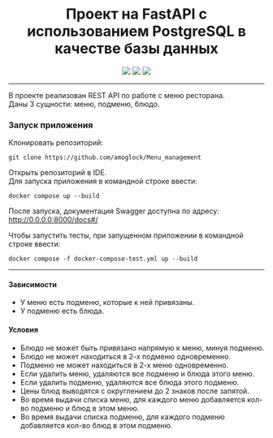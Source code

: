 <h1 align="center">Проект на FastAPI с использованием PostgreSQL в качестве базы данных</h1> 
<p align="center">
<img src="https://img.shields.io/badge/python-3.10-blue?logo=python">
<img src="https://img.shields.io/badge/fastapi-v0.100.0-green?logo=fastapi">
<img src="https://img.shields.io/badge/PostgreSQL-blue?logo=PostgreSQL&logoColor=white">
</p>

***
В проекте реализован REST API по работе с меню ресторана.<br>
Даны 3 сущности: меню, подменю, блюдо.

### Запуск приложения
Клонировать репозиторий:
```commandline
git clone https://github.com/amoglock/Menu_management
```
Открыть репозиторий в IDE.<br>
Для запуска приложения в командной строке ввести:
```commandline
docker compose up --build
```
После запуска, документация Swagger доступна по адресу: http://0.0.0.0:8000/docs#/

Чтобы запустить тесты, при запущенном приложении в командной строке ввести:
```commandline
docker compose -f docker-compose-test.yml up --build
```

***
#### Зависимости
* У меню есть подменю, которые к ней привязаны.
* У подменю есть блюда.


#### Условия
* Блюдо не может быть привязано напрямую к меню, минуя подменю.
* Блюдо не может находиться в 2-х подменю одновременно.
* Подменю не может находиться в 2-х меню одновременно.
* Если удалить меню, удаляются все подменю и блюда этого меню.
* Если удалить подменю, удаляются все блюда этого подменю.
* Цены блюд выводятся с округлением до 2 знаков после запятой.
* Во время выдачи списка меню, для каждого меню добавляется кол-во подменю и блюд в этом меню.
* Во время выдачи списка подменю, для каждого подменю добавляется кол-во блюд в этом подменю.
